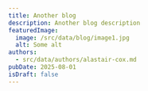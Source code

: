 ```yaml
---
title: Another blog
description: Another blog description
featuredImage:
  image: /src/data/blog/image1.jpg
  alt: Some alt
authors:
  - src/data/authors/alastair-cox.md
pubDate: 2025-08-01
isDraft: false
---
```

